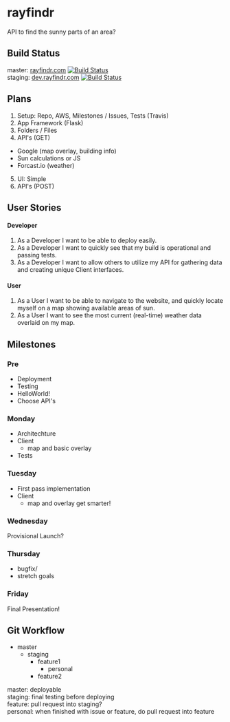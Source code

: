 # rayfindr
API to find the sunny parts of an area?

## Build Status
master: [rayfindr.com](http://rayfindr.com) [![Build Status](https://travis-ci.org/wilson0xb4/rayfindr.svg?branch=master)](https://travis-ci.org/wilson0xb4/rayfindr)  
staging: [dev.rayfindr.com](http://dev.rayfindr.com) [![Build Status](https://travis-ci.org/wilson0xb4/rayfindr.svg?branch=staging)](https://travis-ci.org/wilson0xb4/rayfindr)

## Plans
1. Setup: Repo, AWS, Milestones / Issues, Tests (Travis)
2. App Framework (Flask)
3. Folders / Files
4. API's (GET)
  - Google (map overlay, building info)
  - Sun calculations or JS
  - Forcast.io (weather)
5. UI: Simple
6. API's (POST)

## User Stories
#### Developer
1. As a Developer I want to be able to deploy easily.
2. As a Developer I want to quickly see that my build is operational and passing tests.
3. As a Developer I want to allow others to utilize my API for gathering data and creating unique Client interfaces.

#### User
1. As a User I want to be able to navigate to the website, and quickly locate myself on a map showing available areas of sun.
2. As a User I want to see the most current (real-time) weather data overlaid on my map.

## Milestones
### Pre
- Deployment
- Testing
- HelloWorld!
- Choose API's

### Monday
- Architechture
- Client
  - map and basic overlay
- Tests

### Tuesday
- First pass implementation
- Client
  - map and overlay get smarter!

### Wednesday
Provisional Launch?

### Thursday
- bugfix/
- stretch goals

### Friday
Final Presentation! 

## Git Workflow
- master
  - staging
    - feature1
      - personal
    - feature2

master: deployable  
staging: final testing before deploying  
feature: pull request into staging?  
personal: when finished with issue or feature, do pull request into feature  
